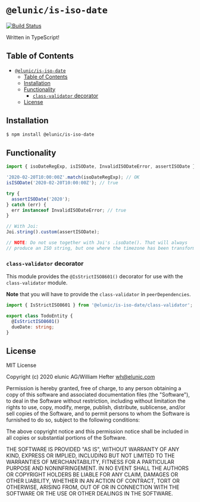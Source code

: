 # `@elunic/is-iso-date`

[![Build Status](https://travis-ci.org/elunic/node-is-iso-date.svg?branch=master)](https://travis-ci.org/elunic/node-is-iso-date)

Written in TypeScript!

## Table of Contents

- [`@elunic/is-iso-date`](#elunicis-iso-date)
  - [Table of Contents](#table-of-contents)
  - [Installation](#installation)
  - [Functionality](#functionality)
    - [`class-validator` decorator](#class-validator-decorator)
  - [License](#license)

## Installation

```bash
$ npm install @elunic/is-iso-date
```

## Functionality

```typescript
import { isoDateRegExp, isISODate, InvalidISODateError, assertISODate } from '@elunic/is-iso-date';

'2020-02-20T10:00:00Z'.match(isoDateRegExp); // OK
isISODate('2020-02-20T10:00:00Z'); // true

try {
  assertISODate('2020');
} catch (err) {
  err instanceof InvalidISODateError; // true
}

// With Joi:
Joi.string().custom(assertISODate);

// NOTE: Do not use together with Joi's .isoDate(). That will always
// produce an ISO string, but one where the timezone has been transformed.
```

### `class-validator` decorator

This module provides the `@IsStrictISO8601()` decorator for use with the `class-validator` module.

**Note** that you will have to provide the `class-validator` in `peerDependencies`.

```typescript
import { IsStrictISO8601 } from '@elunic/is-iso-date/class-validator';

export class TodoEntity {
  @IsStrictISO8601()
  dueDate: string;
}
```

## License

MIT License

Copyright (c) 2020 elunic AG/William Hefter <wh@elunic.com>

Permission is hereby granted, free of charge, to any person obtaining a copy
of this software and associated documentation files (the "Software"), to deal
in the Software without restriction, including without limitation the rights
to use, copy, modify, merge, publish, distribute, sublicense, and/or sell
copies of the Software, and to permit persons to whom the Software is
furnished to do so, subject to the following conditions:

The above copyright notice and this permission notice shall be included in all
copies or substantial portions of the Software.

THE SOFTWARE IS PROVIDED "AS IS", WITHOUT WARRANTY OF ANY KIND, EXPRESS OR
IMPLIED, INCLUDING BUT NOT LIMITED TO THE WARRANTIES OF MERCHANTABILITY,
FITNESS FOR A PARTICULAR PURPOSE AND NONINFRINGEMENT. IN NO EVENT SHALL THE
AUTHORS OR COPYRIGHT HOLDERS BE LIABLE FOR ANY CLAIM, DAMAGES OR OTHER
LIABILITY, WHETHER IN AN ACTION OF CONTRACT, TORT OR OTHERWISE, ARISING FROM,
OUT OF OR IN CONNECTION WITH THE SOFTWARE OR THE USE OR OTHER DEALINGS IN THE
SOFTWARE.
